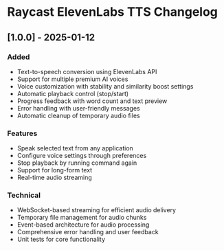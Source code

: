 # Raycast ElevenLabs TTS Changelog

## [1.0.0] - 2025-01-12

### Added
- Text-to-speech conversion using ElevenLabs API
- Support for multiple premium AI voices
- Voice customization with stability and similarity boost settings
- Automatic playback control (stop/start)
- Progress feedback with word count and text preview
- Error handling with user-friendly messages
- Automatic cleanup of temporary audio files

### Features
- Speak selected text from any application
- Configure voice settings through preferences
- Stop playback by running command again
- Support for long-form text
- Real-time audio streaming

### Technical
- WebSocket-based streaming for efficient audio delivery
- Temporary file management for audio chunks
- Event-based architecture for audio processing
- Comprehensive error handling and user feedback
- Unit tests for core functionality
